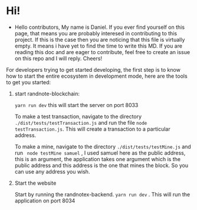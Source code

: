 # Hi!

- Hello contributors, My name is Daniel. If you ever find yourself on this page, that means you are probably interesed in contributing to this project. If this is the case then you are noticing that this file is virtually empty. It means i have yet to find the time to write this MD. If you are reading this doc and are eager to contribute, feel free to create an issue on this repo and I will reply. Cheers!

For developers trying to get started developing, the first step is to know how to start the entire ecosystem in development mode, here are the tools to get you started:

1. start randnote-blockchain:

   ```yarn run dev``` this will start the server on port 8033

   To make a test transaction, navigate to the directory ```  ./dist/tests/testTransaction.js ```  and run the file ``` node testTransaction.js ```. This will create a transaction to a particular address.

   To make a mine, navigate to the directory ```./dist/tests/testMine.js``` and run ``` node testMine samuel``` , I used samuel here as the public address, this is an argument, the application takes one argument which is the public address and this address is the one that mines the block. So you can use any address you wish.

2. Start the website

   Start by running the randnotex-backend. ```yarn run dev``` . This will run the application on port 8034